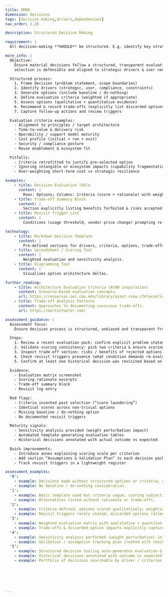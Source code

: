 ```yaml
---
title: DM08
dimension: decisions
tags: [decision making,drivers,dependencies]
nav_order: 2.28

description: Structured Decision Making

requirement: |
  All decision-making **SHOULD** be structured. E.g. identify key strategic drivers, user need assess options against drivers, present rationale, clarity on trade-offs, dependencies, risks and issues understood.

more_info: |
  Objective:
    Ensure material decisions follow a structured, transparent evaluation so
    selection is defensible and aligned to strategic drivers & user needs.

  Structured process:
    1. Frame decision (problem statement, scope boundaries)
    2. Identify drivers (strategic, user, compliance, constraints)
    3. Generate options (include baseline / do-nothing)
    4. Define evaluation criteria (weighted if appropriate)
    5. Assess options (qualitative + quantitative evidence)
    6. Recommend & record trade-offs (explicitly list discarded options)
    7. Capture follow-up actions and review triggers

  Evaluation criteria examples:
    - Alignment to principles / target architecture
    - Time-to-value & delivery risk
    - Operability / support model maturity
    - Cost profile (initial + run + exit)
    - Security / compliance posture
    - Reuse enablement & ecosystem fit

  Pitfalls:
    - Criteria retrofitted to justify pre-selected option
    - Ignoring intangible or ecosystem impacts (capability fragmentation)
    - Over-weighting short-term cost vs strategic resilience

examples: 
    - title: Decision Evaluation Table
      content: |
        Rows: Options; Columns: Criteria (score + rationale) with weighted total.
    - title: Trade-off Summary Block
      content: |
        Section explicitly listing benefits forfeited & risks accepted.
    - title: Revisit Trigger List
      content: |
        Conditions (usage threshold, vendor price change) prompting re-evaluation.

technology:
    - title: Markdown Decision Template
      content: |
        Pre-defined sections for drivers, criteria, options, trade-offs.
    - title: Spreadsheet / Scoring Tool
      content: |
        Weighted evaluation and sensitivity analysis.
    - title: Diagramming Tool
      content: |
        Visualises option architecture deltas.

further_reading:
    - title: Architecture Evaluation Criteria (ATAM inspiration)
      content: Scenario-based evaluation concepts.
      url: https://resources.sei.cmu.edu/library/asset-view.cfm?assetid=512085
    - title: Trade-off Analysis Patterns
      content: Approaches to documenting conscious trade-offs.
      url: https://martinfowler.com/

assessment_guidance: |
  Assessment focus:
    Ensure decision process is structured, unbiased and transparent from framing to trade-off capture & revisit triggers.

  Steps:
    1. Review a recent evaluation pack: confirm explicit problem statement, drivers, weighted criteria, options (incl. baseline) and scoring rationale.
    2. Validate scoring consistency: pick two criteria & ensure scoring rationale differentiates options (not copy-paste).
    3. Inspect trade-off section: risks / benefits of rejected options clearly noted?
    4. Check revisit triggers presence (what condition demands re-evaluation?).
    5. Confirm at least one historical decision was revisited based on trigger event or changed assumptions.

  Evidence:
    - Evaluation matrix screenshot
    - Scoring rationale excerpts
    - Trade-off summary block
    - Revisit log entry

  Red flags:
    - Criteria invented post selection (“score laundering”)
    - Identical scores across non-trivial options
    - Missing baseline / do-nothing option
    - No documented revisit triggers

  Maturity signals:
    - Sensitivity analysis provided (weight perturbation impact)
    - Automated template generating evaluation tables
    - Historical decisions annotated with actual outcome vs expected

  Quick improvements:
    - Introduce annex explaining scoring scale per criterion
    - Add section “Assumptions & Validation Plan” to each decision pack
    - Track revisit triggers in a lightweight register

assessment_examples:
  '0':
    - example: Decisions made without structured options or criteria; chosen path undocumented.
    - example: No baseline / do-nothing consideration.
  '1':
    - example: Basic template used but criteria vague; scoring subjective & unrecorded.
    - example: Alternatives listed without rationale or trade-offs.
  '2':
    - example: Criteria defined; options scored qualitatively; weighting absent or informal.
    - example: Revisit triggers rarely stated; discarded options rationale thin.
  '3':
    - example: Weighted evaluation matrix with qualitative + quantitative evidence; baseline included.
    - example: Trade-offs & discarded option impacts explicitly captured; revisit triggers defined.
  '4':
    - example: Sensitivity analysis performed (weight perturbation) influencing confidence statement.
    - example: Validation / assumption tracking plan created with checkpoint dates.
  '5':
    - example: Structured decision tooling auto-generates evaluation & sensitivity outputs.
    - example: Historical decisions annotated with outcome vs expected metrics; triggers enacted leading to adaptive revisions.
    - example: Portfolio of decisions searchable by driver / criterion for cross-learning.






---
```

  